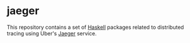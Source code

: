 jaeger
======
This repository contains a set of [Haskell] packages related to distributed
tracing using Uber's [Jaeger] service.

[Haskell]: https://www.haskell.org/
[Jaeger]: https://jaeger.readthedocs.io/
